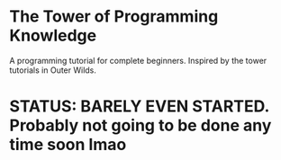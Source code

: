 # The Tower of Programming Knowledge

A programming tutorial for complete beginners.
Inspired by the tower tutorials in Outer Wilds.


# STATUS: BARELY EVEN STARTED. Probably not going to be done any time soon lmao
